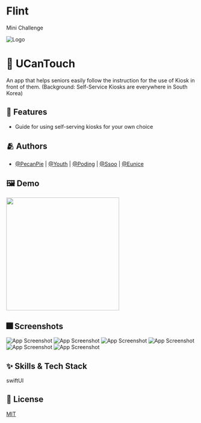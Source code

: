 # Flint
Mini Challenge


![Logo](https://github.com/EuniceNam/Flint/blob/main/Flint.png)


# :iphone: UCanTouch

An app that helps seniors easily follow the instruction for the use of Kiosk in front of them.
(Background: Self-Service Kiosks are everywhere in South Korea)


## :pushpin: Features 

- Guide for using self-serving kiosks for your own choice


## :people_hugging: Authors

- [@PecanPie](https://github.com/UnbusyHoneyBee) | [@Youth](https://github.com/kimscastle) | [@Poding](https://github.com/0w0-practice) | [@Ssoo](https://github.com/22Seongsoo) | [@Eunice](https://github.com/EuniceNam)


## :framed_picture: Demo
<img src="https://github.com/EuniceNam/Flint/blob/main/Flint_Demo.gif" width="300"/>

## :fireworks: Screenshots

![App Screenshot](https://github.com/EuniceNam/Flint/blob/main/17.png)
![App Screenshot](https://github.com/EuniceNam/Flint/blob/main/10.png)
![App Screenshot](https://github.com/EuniceNam/Flint/blob/main/15.png)
![App Screenshot](https://github.com/EuniceNam/Flint/blob/main/19.png)
![App Screenshot](https://github.com/EuniceNam/Flint/blob/main/22.png)
![App Screenshot](https://github.com/EuniceNam/Flint/blob/main/23.png)


## :sparkles: Skills & Tech Stack
swiftUI


## :lock_with_ink_pen: License

[MIT](https://choosealicense.com/licenses/mit/)
